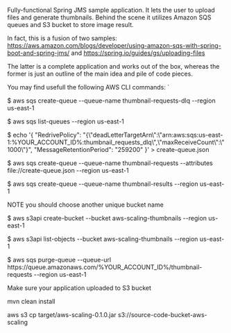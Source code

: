 Fully-functional Spring JMS sample application. 
It lets the user to upload files and generate thumbnails.
Behind the scene it utilizes Amazon SQS queues and S3 bucket to store image result.

In fact, this is a fusion of two samples:
https://aws.amazon.com/blogs/developer/using-amazon-sqs-with-spring-boot-and-spring-jms/ and 
https://spring.io/guides/gs/uploading-files

The latter is a complete application and works out of the box, whereas the former is just an outline of the main idea and pile of code pieces.

You may find usefull the following AWS CLI commands:
`<p>$ aws sqs create-queue --queue-name thumbnail-requests-dlq --region us-east-1
<p>$ aws sqs list-queues --region us-east-1
<p>$ echo '{ "RedrivePolicy": "{\"deadLetterTargetArn\":\"arn:aws:sqs:us-east-1:%YOUR_ACCOUNT_ID%:thumbnail_requests_dlq\",\"maxReceiveCount\":\"1000\"}", "MessageRetentionPeriod": "259200" }' > create-queue.json
<p>$ aws sqs create-queue --queue-name thumbnail-requests --attributes file://create-queue.json --region us-east-1
<p>$ aws sqs create-queue --queue-name thumbnail-results --region us-east-1
<p>NOTE you should choose another unique bucket name
<p>$ aws s3api create-bucket --bucket aws-scaling-thumbnails --region us-east-1
<p>$ aws s3api list-objects --bucket aws-scaling-thumbnails --region us-east-1
<p>$ aws sqs purge-queue --queue-url https://queue.amazonaws.com/%YOUR_ACCOUNT_ID%/thumbnail-requests --region us-east-1

Make sure your application uploaded to S3 bucket
<p>mvn clean install
<p>aws s3 cp target/aws-scaling-0.1.0.jar s3://source-code-bucket-aws-scaling

